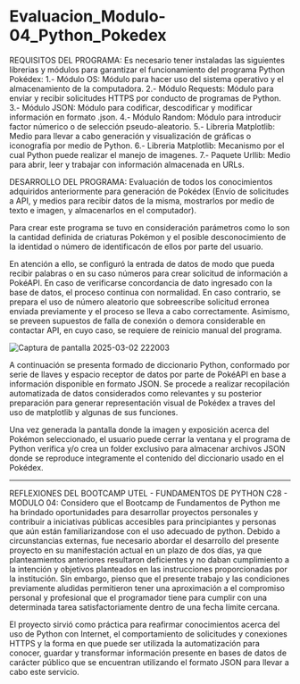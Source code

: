 # Evaluacion_Modulo-04_Python_Pokedex

REQUISITOS DEL PROGRAMA:
Es necesario tener instaladas las siguientes librerias y módulos para garantizar el funcionamiento del programa Python Pokédex:
1.- Módulo OS: Módulo para hacer uso del sistema operativo y el almacenamiento de la computadora.
2.- Módulo Requests: Módulo para enviar y recibir solicitudes HTTPS por conducto de programas de Python.
3.- Módulo JSON: Módulo para codificar, descodificar y modificar información en formato .json.
4.- Módulo Random: Módulo para introducir factor númerico o de selección pseudo-aleatorio.
5.- Libreria Matplotlib: Medio para llevar a cabo generación y visualización de gráficas o iconografía por medio de Python.
6.- Libreria Matplotlib: Mecanismo por el cual Python puede realizar el manejo de imagenes.
7.- Paquete Urllib: Medio para abrir, leer y trabajar con información almacenada en URLs.

DESARROLLO DEL PROGRAMA:
Evaluación de todos los conocimientos adquiridos anteriormente para generación de Pokédex (Envío de solicitudes a API, y medios para recibir datos de la misma, mostrarlos por medio de texto e imagen, y almacenarlos en el computador).

Para crear este programa se tuvo en consideración parámetros como lo son la cantidad definida de criaturas Pokémon y el posible desconocimiento de la identidad o número de identificacón de ellos por parte del usuario.

En atención a ello, se configuró la entrada de datos de modo que pueda recibir palabras o en su caso números para crear solicitud de información a PokéAPI. En caso de verificarse concordancia de dato ingresado con la base de datos, el proceso continua con normalidad. En caso contrario, se prepara el uso de número aleatorio que sobreescribe solicitud erronea enviada previamente y el proceso se lleva a cabo correctamente. Asimismo, se preveen supuestos de falla de conexión o demora considerable en contactar API, en cuyo caso, se requiere de reinicio manual del programa.

![Captura de pantalla 2025-03-02 222003](https://github.com/user-attachments/assets/704c8d97-2c37-4cfb-81dd-c4fc4ebe7198)

A continuación se presenta formado de diccionario Python, conformado por serie de llaves y espacio receptor de datos por parte de PokéAPI en base a información disponible en formato JSON. Se procede a realizar recopilación automatizada de datos considerados como relevantes y su posterior preparación para generar representación visual de Pokédex a traves del uso de matplotlib y algunas de sus funciones.

Una vez generada la pantalla donde la imagen y exposición acerca del Pokémon seleccionado, el usuario puede cerrar la ventana y el programa de Python verifica y/o crea un folder exclusivo para almacenar archivos JSON donde se reproduce integramente el contenido del diccionario usado en el Pokédex.

-----------------------------

REFLEXIONES DEL BOOTCAMP UTEL - FUNDAMENTOS DE PYTHON C28 - MODULO 04:
Considero que el Bootcamp de Fundamentos de Python me ha brindado oportunidades para desarrollar proyectos personales y contribuir a iniciativas públicas accesibles para principiantes y personas que aún están familiarizandose con el uso adecuado de python. Debido a circunstancias externas, fue necesario abordar el desarrollo del presente proyecto en su manifestación actual en un plazo de dos días, ya que planteamientos anteriores resultaron deficientes y no daban cumplimiento a la intención y objetivos planteados en las instrucciones proporcionadas por la institución. Sin embargo, pienso que el presente trabajo y las condiciones previamente aludidas permitieron tener una aproximación a el compromiso personal y profesional que el programador tiene para cumplir con una determinada tarea satisfactoriamente dentro de una fecha límite cercana.

El proyecto sirvió como práctica para reafirmar conocimientos acerca del uso de Python con Internet, el comportamiento de solicitudes y conexiones HTTPS y la forma en que puede ser utilizada la automatización para conocer, guardar y transformar información presente en bases de datos de carácter público que se encuentran utilizando el formato JSON para llevar a cabo este servicio.
